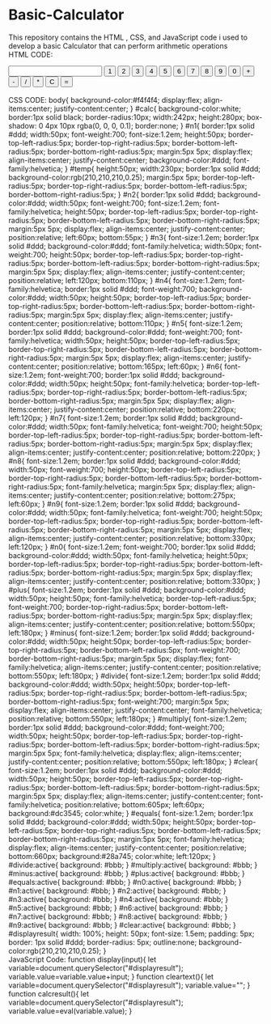 # Basic-Calculator
This repository contains the HTML , CSS, and JavaScript code i used to develop a basic Calculator that can perform arithmetic operations
<br>
HTML CODE:
<html>
<title>JavaScript Project</title>
<head>
<link rel="stylesheet" href="calc.css">
<script src="calculator.js"></script>
</head>
<body>
<div id="calc">
<input type="text" id="displayresult">
<button onclick="display(1)" id="n1">1</button>
<button onclick="display(2)" id="n2">2</button>
<button onclick="display(3)" id="n3">3</button>
<button onclick="display(4)" id="n4">4</button>
<button onclick="display(5)" id="n5">5</button>
<button onclick="display(6)" id="n6">6</button>
<button onclick="display(7)" id="n7">7</button>
<button onclick="display(8)" id="n8">8</button>
<button onclick="display(9)" id="n9">9</button>
<button onclick="display(0)" id="n0">0</button>
<button onclick="display('+')" id="plus">+</button>
<button onclick="display('-')" id="minus">-</button>
<button onclick="display('/')" id="divide">/</button>
<button onclick="display('*')" id="multiply">*</button>
<button onclick="cleartext()" id="clear">C</button>
<button onclick="calcresult()" id="equals">=</button>
</div>
</body>
</html>
<br>
CSS CODE:
body{
background-color:#f4f4f4;
display:flex;
align-items:center;
justify-content:center;
}
#calc{
background-color:white;
border:1px solid black;
border-radius:10px;
width:242px;
height:280px;
box-shadow: 0 4px 10px rgba(0, 0, 0, 0.1);
border:none;
}
#n1{
border:1px solid #ddd;
width:50px;
font-weight:700;
font-size:1.2em;
height:50px;
border-top-left-radius:5px;
border-top-right-radius:5px;
border-bottom-left-radius:5px;
border-bottom-right-radius:5px;
margin:5px 5px;
display:flex;
align-items:center;
justify-content:center;
background-color:#ddd;
font-family:helvetica;
}
#temp{
height:50px;
width:230px;
border:1px solid #ddd;
background-color:rgb(210,210,210,0.25);
margin:5px 5px;
border-top-left-radius:5px;
border-top-right-radius:5px;
border-bottom-left-radius:5px;
border-bottom-right-radius:5px;
}
#n2{
border:1px solid #ddd;
background-color:#ddd;
width:50px;
font-weight:700;
font-size:1.2em;
font-family:helvetica;
height:50px;
border-top-left-radius:5px;
border-top-right-radius:5px;
border-bottom-left-radius:5px;
border-bottom-right-radius:5px;
margin:5px 5px;
display:flex;
align-items:center;
justify-content:center;
position:relative;
left:60px;
bottom:55px;
}
#n3{
font-size:1.2em;
border:1px solid #ddd;
background-color:#ddd;
font-family:helvetica;
width:50px;
font-weight:700;
height:50px;
border-top-left-radius:5px;
border-top-right-radius:5px;
border-bottom-left-radius:5px;
border-bottom-right-radius:5px;
margin:5px 5px;
display:flex;
align-items:center;
justify-content:center;
position:relative;
left:120px;
bottom:110px;
}
#n4{
font-size:1.2em;
font-family:helvetica;
border:1px solid #ddd;
font-weight:700;
background-color:#ddd;
width:50px;
height:50px;
border-top-left-radius:5px;
border-top-right-radius:5px;
border-bottom-left-radius:5px;
border-bottom-right-radius:5px;
margin:5px 5px;
display:flex;
align-items:center;
justify-content:center;
position:relative;
bottom:110px;
}
#n5{
font-size:1.2em;
border:1px solid #ddd;
background-color:#ddd;
font-weight:700;
font-family:helvetica;
width:50px;
height:50px;
border-top-left-radius:5px;
border-top-right-radius:5px;
border-bottom-left-radius:5px;
border-bottom-right-radius:5px;
margin:5px 5px;
display:flex;
align-items:center;
justify-content:center;
position:relative;
bottom:165px;
left:60px;
}
#n6{
font-size:1.2em;
font-weight:700;
border:1px solid #ddd;
background-color:#ddd;
width:50px;
height:50px;
font-family:helvetica;
border-top-left-radius:5px;
border-top-right-radius:5px;
border-bottom-left-radius:5px;
border-bottom-right-radius:5px;
margin:5px 5px;
display:flex;
align-items:center;
justify-content:center;
position:relative;
bottom:220px;
left:120px;
}
#n7{
font-size:1.2em;
border:1px solid #ddd;
background-color:#ddd;
width:50px;
font-family:helvetica;
font-weight:700;
height:50px;
border-top-left-radius:5px;
border-top-right-radius:5px;
border-bottom-left-radius:5px;
border-bottom-right-radius:5px;
margin:5px 5px;
display:flex;
align-items:center;
justify-content:center;
position:relative;
bottom:220px;
}
#n8{
font-size:1.2em;
border:1px solid #ddd;
background-color:#ddd;
width:50px;
font-weight:700;
height:50px;
border-top-left-radius:5px;
border-top-right-radius:5px;
border-bottom-left-radius:5px;
border-bottom-right-radius:5px;
font-family:helvetica;
margin:5px 5px;
display:flex;
align-items:center;
justify-content:center;
position:relative;
bottom:275px;
left:60px;
}
#n9{
font-size:1.2em;
border:1px solid #ddd;
background-color:#ddd;
width:50px;
font-family:helvetica;
font-weight:700;
height:50px;
border-top-left-radius:5px;
border-top-right-radius:5px;
border-bottom-left-radius:5px;
border-bottom-right-radius:5px;
margin:5px 5px;
display:flex;
align-items:center;
justify-content:center;
position:relative;
bottom:330px;
left:120px;
}
#n0{
font-size:1.2em;
font-weight:700;
border:1px solid #ddd;
background-color:#ddd;
width:50px;
font-family:helvetica;
height:50px;
border-top-left-radius:5px;
border-top-right-radius:5px;
border-bottom-left-radius:5px;
border-bottom-right-radius:5px;
margin:5px 5px;
display:flex;
align-items:center;
justify-content:center;
position:relative;
bottom:330px;
}
#plus{
font-size:1.2em;
border:1px solid #ddd;
background-color:#ddd;
width:50px;
height:50px;
font-family:helvetica;
border-top-left-radius:5px;
font-weight:700;
border-top-right-radius:5px;
border-bottom-left-radius:5px;
border-bottom-right-radius:5px;
margin:5px 5px;
display:flex;
align-items:center;
justify-content:center;
position:relative;
bottom:550px;
left:180px;
}
#minus{
font-size:1.2em;
border:1px solid #ddd;
background-color:#ddd;
width:50px;
height:50px;
border-top-left-radius:5px;
border-top-right-radius:5px;
border-bottom-left-radius:5px;
font-weight:700;
border-bottom-right-radius:5px;
margin:5px 5px;
display:flex;
font-family:helvetica;
align-items:center;
justify-content:center;
position:relative;
bottom:550px;
left:180px;
}
#divide{
font-size:1.2em;
border:1px solid #ddd;
background-color:#ddd;
width:50px;
height:50px;
border-top-left-radius:5px;
border-top-right-radius:5px;
border-bottom-left-radius:5px;
border-bottom-right-radius:5px;
font-weight:700;
margin:5px 5px;
display:flex;
align-items:center;
justify-content:center;
font-family:helvetica;
position:relative;
bottom:550px;
left:180px;
}
#multiply{
font-size:1.2em;
border:1px solid #ddd;
background-color:#ddd;
font-weight:700;
width:50px;
height:50px;
border-top-left-radius:5px;
border-top-right-radius:5px;
border-bottom-left-radius:5px;
border-bottom-right-radius:5px;
margin:5px 5px;
font-family:helvetica;
display:flex;
align-items:center;
justify-content:center;
position:relative;
bottom:550px;
left:180px;
}
#clear{
font-size:1.2em;
border:1px solid #ddd;
background-color:#ddd;
width:50px;
height:50px;
border-top-left-radius:5px;
border-top-right-radius:5px;
border-bottom-left-radius:5px;
border-bottom-right-radius:5px;
margin:5px 5px;
display:flex;
align-items:center;
justify-content:center;
font-family:helvetica;
position:relative;
bottom:605px;
left:60px;
background:#dc3545;
color:white;
}
#equals{
font-size:1.2em;
border:1px solid #ddd;
background-color:#ddd;
width:50px;
height:50px;
border-top-left-radius:5px;
border-top-right-radius:5px;
border-bottom-left-radius:5px;
border-bottom-right-radius:5px;
margin:5px 5px;
font-family:helvetica;
display:flex;
align-items:center;
justify-content:center;
position:relative;
bottom:660px;
background:#28a745;
color:white;
left:120px;
}
#divide:active{
background: #bbb;
}
#multiply:active{
background: #bbb;
}
#minus:active{
background: #bbb;
}
#plus:active{
background: #bbb;
}
#equals:active{
background: #bbb;
}
#n0:active{
background: #bbb;
}
#n1:active{
background: #bbb;
}
#n2:active{
background: #bbb;
}
#n3:active{
background: #bbb;
}
#n4:active{
background: #bbb;
}
#n5:active{
background: #bbb;
}
#n6:active{
background: #bbb;
}
#n7:active{
background: #bbb;
}
#n8:active{
background: #bbb;
}
#n9:active{
background: #bbb;
}
#clear:active{
background: #bbb;
}
#displayresult{
    width: 100%;
    height: 50px;
    font-size: 1.5em;
    padding: 5px;
    border: 1px solid #ddd;
    border-radius: 5px;
    outline:none;
    background-color:rgb(210,210,210,0.25);
}
<br>
JavaScript Code:
function display(input){
    let variable=document.querySelector("#displayresult");
    variable.value=variable.value+input;
}
function cleartext(){
    let variable=document.querySelector("#displayresult");
    variable.value="";
}
function calcresult(){
    let variable=document.querySelector("#displayresult");
    variable.value=eval(variable.value);
}
